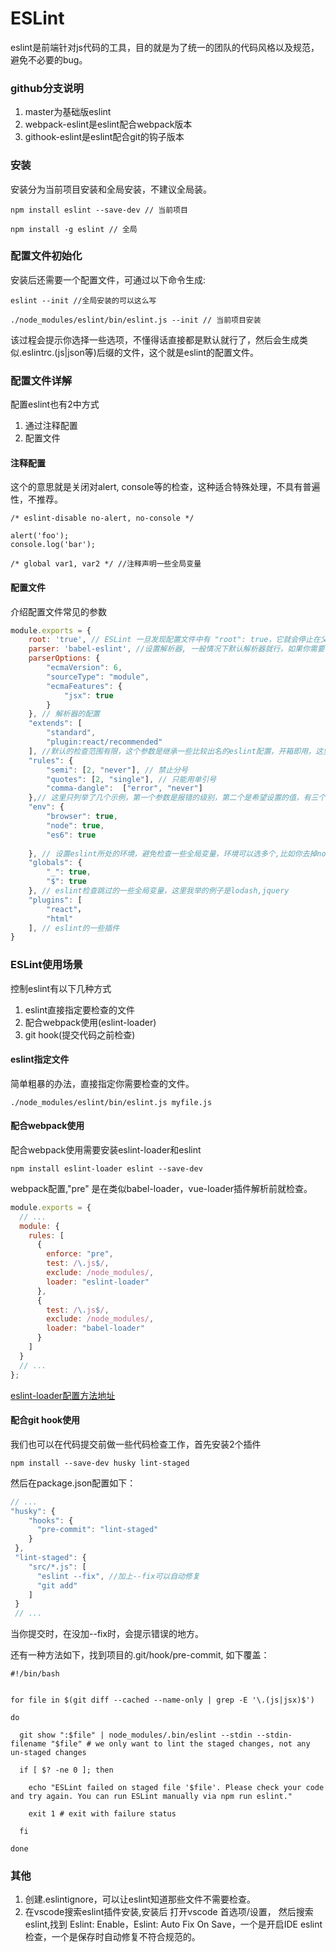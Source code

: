 # ESLint

eslint是前端针对js代码的工具，目的就是为了统一的团队的代码风格以及规范，避免不必要的bug。

### github分支说明

1. master为基础版eslint
2. webpack-eslint是eslint配合webpack版本
3. githook-eslint是eslint配合git的钩子版本


### 安装

安装分为当前项目安装和全局安装，不建议全局装。

```
npm install eslint --save-dev // 当前项目
```

```
npm install -g eslint // 全局
```

### 配置文件初始化

安装后还需要一个配置文件，可通过以下命令生成:
```
eslint --init //全局安装的可以这么写
```
```
./node_modules/eslint/bin/eslint.js --init // 当前项目安装
```
该过程会提示你选择一些选项，不懂得话直接都是默认就行了，然后会生成类似.eslintrc.(js|json等)后缀的文件，这个就是eslint的配置文件。

### 配置文件详解

配置eslint也有2中方式
1. 通过注释配置
2. 配置文件

#### 注释配置 

这个的意思就是关闭对alert, console等的检查，这种适合特殊处理，不具有普遍性，不推荐。
```
/* eslint-disable no-alert, no-console */

alert('foo');
console.log('bar');

/* global var1, var2 */ //注释声明一些全局变量
```


#### 配置文件

介绍配置文件常见的参数
```javascript
module.exports = {
    root: 'true', // ESLint 一旦发现配置文件中有 "root": true，它就会停止在父级目录中寻找。
    parser: 'babel-eslint', //设置解析器, 一般情况下默认解析器就行，如果你需要检查例如flow以及一些eslint识别不了的特性时才使用
    parserOptions: {
        "ecmaVersion": 6,
        "sourceType": "module",
        "ecmaFeatures": {
            "jsx": true 
        }
    }, // 解析器的配置
    "extends": [
        "standard",
        "plugin:react/recommended"
    ], //默认的检查范围有限，这个参数是继承一些比较出名的eslint配置，开箱即用，这里用的eslint-config-standard，比较出名的还有eslint-config-airbnb，具体用法去npm搜索
    "rules": {
        "semi": [2, "never"], // 禁止分号
        "quotes": [2, "single"], // 只能用单引号
        "comma-dangle":  ["error", "never"]
    },// 这里只列举了几个示例，第一个参数是报错的级别，第二个是希望设置的值，有三个值off,warn,error(对应0,1,2)，具体的参数配置,详情看https://eslint.org/docs/rules/
    "env": {
        "browser": true,
        "node": true,
        "es6": true
        
    }, // 设置eslint所处的环境，避免检查一些全局变量，环境可以选多个,比如你去掉node,就会报一些变量undefined的错
    "globals": {
        "_": true,
        "$": true
    }, // eslint检查跳过的一些全局变量，这里我举的例子是lodash,jquery
    "plugins": [
        "react"，
        "html"
    ], // eslint的一些插件
}
```


### ESLint使用场景
控制eslint有以下几种方式
1. eslint直接指定要检查的文件
2. 配合webpack使用(eslint-loader)
3. git hook(提交代码之前检查)

#### eslint指定文件

简单粗暴的办法，直接指定你需要检查的文件。
```shell
./node_modules/eslint/bin/eslint.js myfile.js
```

#### 配合webpack使用

配合webpack使用需要安装eslint-loader和eslint
```
npm install eslint-loader eslint --save-dev
```

webpack配置,"pre" 是在类似babel-loader，vue-loader插件解析前就检查。
```javascript
module.exports = {
  // ...
  module: {
    rules: [
      {
        enforce: "pre",
        test: /\.js$/,
        exclude: /node_modules/,
        loader: "eslint-loader"
      },
      {
        test: /\.js$/,
        exclude: /node_modules/,
        loader: "babel-loader"
      }
    ]
  }
  // ...
};
```
[eslint-loader配置方法地址](https://www.npmjs.com/package/eslint-loader)


#### 配合git hook使用

我们也可以在代码提交前做一些代码检查工作，首先安装2个插件
```shell
npm install --save-dev husky lint-staged
```
然后在package.json配置如下：
```javascript
// ...
"husky": {
    "hooks": {
      "pre-commit": "lint-staged"
    }
 },
 "lint-staged": {
    "src/*.js": [
      "eslint --fix", //加上--fix可以自动修复
      "git add"
    ]
 }
 // ...
```
当你提交时，在没加--fix时，会提示错误的地方。

还有一种方法如下，找到项目的.git/hook/pre-commit,
如下覆盖：
```shell
#!/bin/bash


for file in $(git diff --cached --name-only | grep -E '\.(js|jsx)$')

do

  git show ":$file" | node_modules/.bin/eslint --stdin --stdin-filename "$file" # we only want to lint the staged changes, not any un-staged changes

  if [ $? -ne 0 ]; then

    echo "ESLint failed on staged file '$file'. Please check your code and try again. You can run ESLint manually via npm run eslint."

    exit 1 # exit with failure status

  fi

done
```

### 其他

1. 创建.eslintignore，可以让eslint知道那些文件不需要检查。
2. 在vscode搜索eslint插件安装,安装后
打开vscode 首选项/设置， 然后搜索eslint,找到
Eslint: Enable，Eslint: Auto Fix On Save，一个是开启IDE eslint检查，一个是保存时自动修复不符合规范的。